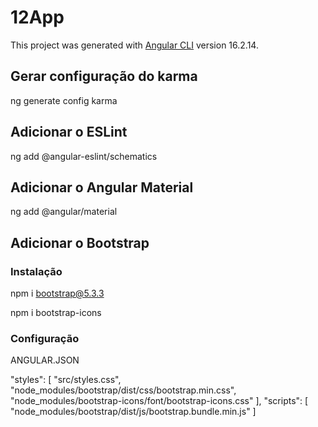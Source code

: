 # 12App

This project was generated with [Angular CLI](https://github.com/angular/angular-cli) version 16.2.14.

## Gerar configuração do karma
ng generate config karma

## Adicionar o ESLint
ng add @angular-eslint/schematics

## Adicionar o Angular Material
ng add @angular/material

## Adicionar o Bootstrap

### Instalação

npm i bootstrap@5.3.3

npm i bootstrap-icons

### Configuração

ANGULAR.JSON

"styles": [
"src/styles.css",
"node_modules/bootstrap/dist/css/bootstrap.min.css",
"node_modules/bootstrap-icons/font/bootstrap-icons.css"
],
"scripts": [
"node_modules/bootstrap/dist/js/bootstrap.bundle.min.js"
]
